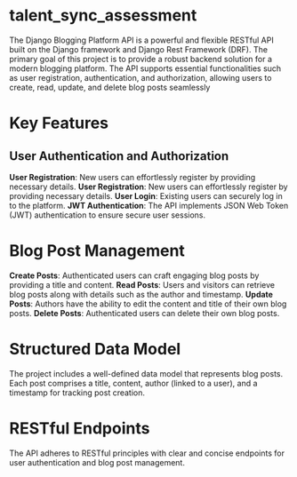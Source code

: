 # talent_sync_assessment
The Django Blogging Platform API is a powerful and flexible RESTful API built on the Django framework and Django Rest Framework (DRF). The primary goal of this project is to provide a robust backend solution for a modern blogging platform. The API supports essential functionalities such as user registration, authentication, and authorization, allowing users to create, read, update, and delete blog posts seamlessly

# Key Features
## User Authentication and Authorization
**User Registration**: New users can effortlessly register by providing necessary details.
**User Registration**: New users can effortlessly register by providing necessary details.
**User Login**: Existing users can securely log in to the platform.
**JWT Authentication**: The API implements JSON Web Token (JWT) authentication to ensure secure user sessions.
# Blog Post Management
**Create Posts**: Authenticated users can craft engaging blog posts by providing a title and content.
**Read Posts**: Users and visitors can retrieve blog posts along with details such as the author and timestamp.
**Update Posts**: Authors have the ability to edit the content and title of their own blog posts.
**Delete Posts**: Authenticated users can delete their own blog posts.
# Structured Data Model
The project includes a well-defined data model that represents blog posts.
Each post comprises a title, content, author (linked to a user), and a timestamp for tracking post creation.
# RESTful Endpoints
The API adheres to RESTful principles with clear and concise endpoints for user authentication and blog post management.
